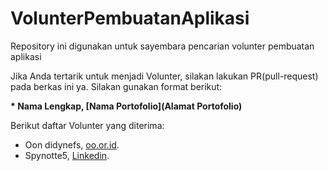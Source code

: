 # VolunterPembuatanAplikasi
Repository ini digunakan untuk sayembara pencarian volunter pembuatan aplikasi

Jika Anda tertarik untuk menjadi Volunter, silakan lakukan PR(pull-request) pada berkas ini ya. Silakan gunakan format berikut:


**\* Nama Lengkap, [Nama Portofolio](Alamat Portofolio)**


Berikut daftar Volunter yang diterima:

* Oon didynefs, [oo.or.id](https://oo.or.id).
* Spynotte5, [Linkedin](https://linkedin.com/in/spynotte5/).

